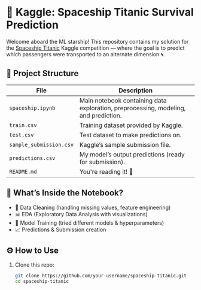 # 🚀 Kaggle: Spaceship Titanic Survival Prediction

Welcome aboard the ML starship! This repository contains my solution for the [Spaceship Titanic](https://www.kaggle.com/competitions/spaceship-titanic) Kaggle competition — where the goal is to predict which passengers were transported to an alternate dimension 🌀.

## 📂 Project Structure

| File | Description |
|------|-------------|
| `spaceship.ipynb` | Main notebook containing data exploration, preprocessing, modeling, and prediction. |
| `train.csv` | Training dataset provided by Kaggle. |
| `test.csv` | Test dataset to make predictions on. |
| `sample_submission.csv` | Kaggle’s sample submission file. |
| `predictions.csv` | My model’s output predictions (ready for submission). |
| `README.md` | You're reading it! 🚀 |

## 🧠 What’s Inside the Notebook?
- 🧼 Data Cleaning (handling missing values, feature engineering)
- 📊 EDA (Exploratory Data Analysis with visualizations)
- 🧪 Model Training (tried different models & hyperparameters)
- 📈 Predictions & Submission creation

## ⚙️ How to Use
1. Clone this repo:
   ```bash
   git clone https://github.com/your-username/spaceship-titanic.git
   cd spaceship-titanic
